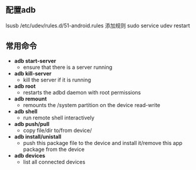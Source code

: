 ## 配置adb
lsusb
/etc/udev/rules.d/51-android.rules 添加规则
sudo service udev restart

## 常用命令
- **adb start-server** 
  + ensure that there is a server running
- **adb kill-server**
  + kill the server if it is running
- **adb root**
  + restarts the adbd daemon with root permissions
- **adb remount**
  + remounts the /system partition on the device read-write
- **adb shell**
  + run remote shell interactively
- **adb push/pull**
  + copy file/dir to/from device/
- **adb install/unistall**
  + push this package file to the device and install it/remove this app package from the device
- **adb devices**
  + list all connected devices

